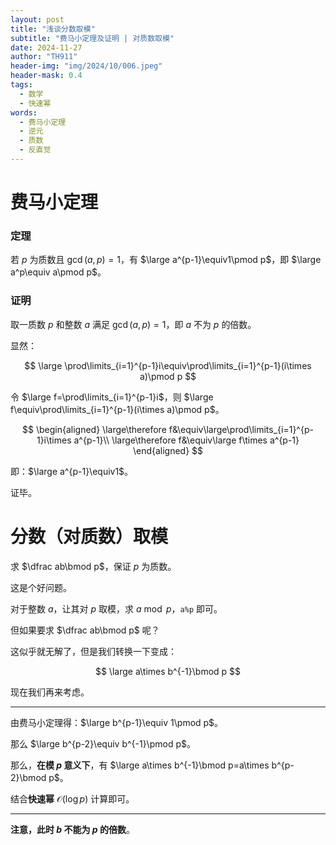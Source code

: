 ```yaml
---
layout: post
title: "浅谈分数取模"
subtitle: "费马小定理及证明 | 对质数取模"
date: 2024-11-27
author: "TH911"
header-img: "img/2024/10/006.jpeg"
header-mask: 0.4
tags:
  - 数学
  - 快速幂
words:
  - 费马小定理
  - 逆元
  - 质数
  - 反直觉
---
```


# 费马小定理

### 定理

若 $p$ 为质数且 $\gcd(a,p)=1$，有 $\large a^{p-1}\equiv1\pmod p$，即 $\large a^p\equiv a\pmod p$。

### 证明

取一质数 $p$ 和整数 $a$ 满足 $\gcd(a,p)=1$，即 $a$ 不为 $p$ 的倍数。

显然：

$$
\large \prod\limits_{i=1}^{p-1}i\equiv\prod\limits_{i=1}^{p-1}(i\times a)\pmod p
$$

令 $\large f=\prod\limits_{i=1}^{p-1}i$，则 $\large f\equiv\prod\limits_{i=1}^{p-1}(i\times a)\pmod p$。

$$
\begin{aligned}
\large\therefore f&\equiv\large\prod\limits_{i=1}^{p-1}i\times a^{p-1}\\
\large\therefore f&\equiv\large f\times a^{p-1}
\end{aligned}
$$

即：$\large a^{p-1}\equiv1$。

证毕。

# 分数（对质数）取模

求 $\dfrac ab\bmod p$，保证 $p$ 为质数。

这是个好问题。

对于整数 $a$，让其对 $p$ 取模，求 $a\bmod p$，`a%p` 即可。

但如果要求 $\dfrac ab\bmod p$ 呢？

这似乎就无解了，但是我们转换一下变成：

$$
\large a\times b^{-1}\bmod p
$$

现在我们再来考虑。

***

由费马小定理得：$\large b^{p-1}\equiv 1\pmod p$。

那么 $\large b^{p-2}\equiv b^{-1}\pmod p$。

那么，**在模 $p$ 意义下**，有 $\large a\times b^{-1}\bmod p=a\times b^{p-2}\bmod p$。

结合**快速幂** $\mathcal O(\log p)$ 计算即可。

***

**注意，此时 $b$ 不能为 $p$ 的倍数**。

